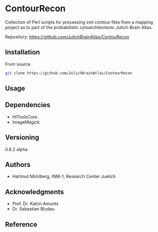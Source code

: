 # ContourRecon

Collection of Perl scripts for processing xml contour files from a mapping project as to part of the probabilistic cytoarchitectonic Julich-Brain Atlas.

Repository: <https://github.com/JulichBrainAtlas/ContouRecon>


## Installation

From source

```bash
git clone https://github.com/JulichBrainAtlas/ContourRecon
```

## Usage

## Dependencies
* HIToolsCore
* ImageMagick

## Versioning
0.8.2 alpha

## Authors
* Hartmut Mohlberg, INM-1, Research Center Juelich

## Acknowledgments
* Prof. Dr. Katrin Amunts
* Dr. Sebastian Bludau

## Reference

<!-- ## License

Apache 2.0 -->
